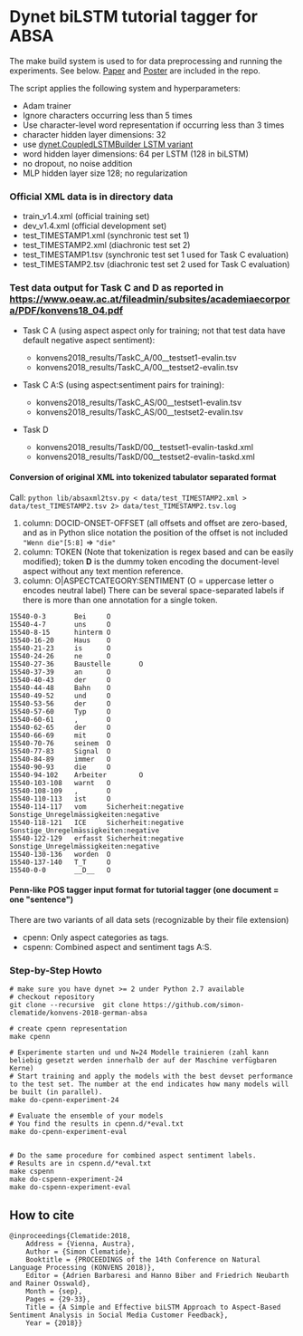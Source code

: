 # Dynet biLSTM tutorial tagger for ABSA
The make build system is used to for data preprocessing and running the experiments. See below.
[Paper](publication/konvens_short_paper.pdf) and [Poster](publication/konvens-poster.pdf) are included in the repo.

The script applies the following system and hyperparameters:
 - Adam trainer
 - Ignore characters occurring less than 5 times
 - Use character-level word representation if occurring less than 3 times
 - character hidden layer dimensions: 32
 - use [dynet.CoupledLSTMBuilder  LSTM variant](https://dynet.readthedocs.io/en/latest/python_ref.html?highlight=CoupledLSTMBuilder#dynet.CoupledLSTMBuilder)
 - word hidden layer dimensions: 64 per LSTM (128 in biLSTM)
 - no dropout, no noise addition
 - MLP hidden layer size 128; no regularization


### Official XML data is in directory data
  - train_v1.4.xml (official training set)
  - dev_v1.4.xml (official development set)
  - test_TIMESTAMP1.xml (synchronic test set 1)
  - test_TIMESTAMP2.xml (diachronic test set 2)
  - test_TIMESTAMP1.tsv (synchronic test set 1 used for Task C evaluation)
  - test_TIMESTAMP2.tsv (diachronic test set 2 used for Task C evaluation)


### Test data output for Task C and D as reported in https://www.oeaw.ac.at/fileadmin/subsites/academiaecorpora/PDF/konvens18_04.pdf
  - Task C A (using aspect aspect only for training; not that test data have default negative aspect sentiment):
    - konvens2018_results/TaskC_A/00__testset1-evalin.tsv
    - konvens2018_results/TaskC_A/00__testset2-evalin.tsv

  - Task C A:S (using aspect:sentiment pairs for training):
    - konvens2018_results/TaskC_AS/00__testset1-evalin.tsv
    - konvens2018_results/TaskC_AS/00__testset2-evalin.tsv
  - Task D
  	- konvens2018_results/TaskD/00__testset1-evalin-taskd.xml
  	- konvens2018_results/TaskD/00__testset2-evalin-taskd.xml

 
#### Conversion of original XML into tokenized tabulator separated format 
Call: ```python lib/absaxml2tsv.py < data/test_TIMESTAMP2.xml > data/test_TIMESTAMP2.tsv 2> data/test_TIMESTAMP2.tsv.log```

 1. column: DOCID-ONSET-OFFSET (all offsets and offset are zero-based, and as in Python slice notation the position of the offset is not included `"Wenn die"[5:8]` => `"die"`
 2. column: TOKEN (Note that tokenization is regex based and can be easily modified); token __D__ is the dummy token encoding the document-level aspect without any text mention reference.
 3. column: O|ASPECTCATEGORY:SENTIMENT (O = uppercase letter o encodes neutral label) There can be several space-separated labels if there is more than one  annotation for a single token.
 
 
```
15540-0-3       Bei     O
15540-4-7       uns     O
15540-8-15      hinterm O
15540-16-20     Haus    O
15540-21-23     is      O
15540-24-26     ne      O
15540-27-36     Baustelle       O
15540-37-39     an      O
15540-40-43     der     O
15540-44-48     Bahn    O
15540-49-52     und     O
15540-53-56     der     O
15540-57-60     Typ     O
15540-60-61     ,       O
15540-62-65     der     O
15540-66-69     mit     O
15540-70-76     seinem  O
15540-77-83     Signal  O
15540-84-89     immer   O
15540-90-93     die     O
15540-94-102    Arbeiter        O
15540-103-108   warnt   O
15540-108-109   ,       O
15540-110-113   ist     O
15540-114-117   vom     Sicherheit:negative Sonstige_Unregelmässigkeiten:negative
15540-118-121   ICE     Sicherheit:negative Sonstige_Unregelmässigkeiten:negative
15540-122-129   erfasst Sicherheit:negative Sonstige_Unregelmässigkeiten:negative
15540-130-136   worden  O
15540-137-140   T_T     O
15540-0-0       __D__   O
```

#### Penn-like POS tagger input format for tutorial tagger (one document = one "sentence")
There are two variants of all data sets (recognizable by their file extension)

 - cpenn: Only aspect categories as tags.
 - cspenn: Combined aspect and sentiment tags A:S.

### Step-by-Step Howto

```
# make sure you have dynet >= 2 under Python 2.7 available
# checkout repository
git clone --recursive  git clone https://github.com/simon-clematide/konvens-2018-german-absa

# create cpenn representation
make cpenn

# Experimente starten und und N=24 Modelle trainieren (zahl kann beliebig gesetzt werden innerhalb der auf der Maschine verfügbaren Kerne)
# Start training and apply the models with the best devset performance to the test set. The number at the end indicates how many models will be built (in parallel).
make do-cpenn-experiment-24

# Evaluate the ensemble of your models
# You find the results in cpenn.d/*eval.txt
make do-cpenn-experiment-eval


# Do the same procedure for combined aspect sentiment labels.
# Results are in cspenn.d/*eval.txt
make cspenn
make do-cspenn-experiment-24
make do-cspenn-experiment-eval

```

## How to cite

```
@inproceedings{Clematide:2018,
	Address = {Vienna, Austra},
	Author = {Simon Clematide},
	Booktitle = {PROCEEDINGS of the 14th Conference on Natural Language Processing (KONVENS 2018)},
	Editor = {Adrien Barbaresi and Hanno Biber and Friedrich Neubarth and Rainer Osswald},
	Month = {sep},
	Pages = {29-33},
	Title = {A Simple and Effective biLSTM Approach to Aspect-Based Sentiment Analysis in Social Media Customer Feedback},
	Year = {2018}}
```
